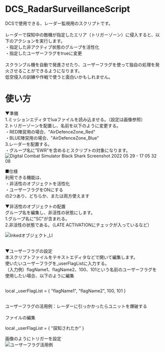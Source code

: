 # DCS_RadarSurveillanceScript
DCSで使用できる、レーダー監視用のスクリプトです。<br><br>
レーダーで探知中の敵機が指定したエリア（トリガーゾーン）に侵入すると、以下のアクションを実行します。<br>
・指定した非アクティブ状態のグループを活性化<br>
・指定したユーザーフラグをtrueに変更<br>
<br>
スクランブル機を自動で発進させたり、ユーザーフラグを使って独自の処理を発火させることができるようになります。<br>
低空侵入の訓練や作戦で使うと面白いかもしれません。

# 使い方
▼準備<br>
1.ミッションエディタでluaファイルを読み込ませる。（設定は画像参照）<br>
2.トリガーゾーンを配置し、名前を以下のように変更する。<br>
  ・RED陣営用の場合、"AirDefenceZone_Red"<br>
  ・BLUE陣営用の場合、"AirDefenceZone_Blue"<br>
3.レーダーを配置する。<br>
  ・グループ名に"EWR"を含めるとスクリプトの対象になります。<br>
![Digital Combat Simulator  Black Shark Screenshot 2022 05 29 - 17 05 32 08](https://user-images.githubusercontent.com/30495755/170858522-eeb64c5a-cccb-48bb-ada2-7a739006c893.png)

■仕様<br>
利用できる機能は、<br>
・非活性のオブジェクトを活性化<br>
・ユーザーフラグをONにする<br>
の2つあり、どちらか、または両方使えます<br>

▼非活性のオブジェクトの配置<br>
グループ名を編集し、非活性の状態にします。<br>
1.グループ名に"SC"が含まれる。<br>
2.非活性の状態である。（LATE ACTIVATIONにチェックが入っているなど）<br>

![Inkedオブジェクト_LI](https://user-images.githubusercontent.com/30495755/170858600-b53e0a1d-75dd-41c5-8f98-314e30343af9.jpg)

<br>
▼ユーザーフラグの設定<br>
本スクリプトファイルをテキストエディタなどで開いて編集します。<br>
使いたいユーザーフラグを_userFlagListに入力する。<br>
（入力例）flagName1、flagName2、100、101という名前のユーザーフラグを使用したい場合、以下のように編集<br><br>

local _userFlagList = { "flagName1", "flagName2", 100, 101 }

<br>
ユーザーフラグの活用例：レーダーに引っかかったらユニットを爆破する<br><br>
ファイルの編集<br>

local _userFlagList = { "探知されたか" }


画像のようにトリガーを設定<br>
![ユーザーフラグ活用例](https://user-images.githubusercontent.com/30495755/170859046-300766a4-313b-403c-ad98-483cc8a25819.png)




